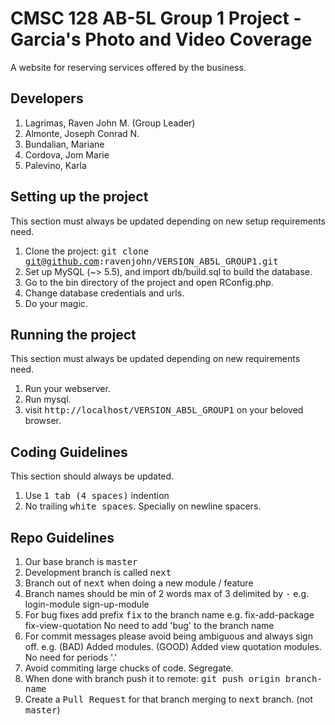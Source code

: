 CMSC 128 AB-5L Group 1 Project - Garcia's Photo and Video Coverage
=======

A website for reserving services offered by the business.

Developers
--------------------

1. Lagrimas, Raven John M. (Group Leader)
2. Almonte, Joseph Conrad N.
3. Bundalian, Mariane
4. Cordova, Jom Marie
5. Palevino, Karla

Setting up the project
--------------------
This section must always be updated depending on new setup requirements need.

1. Clone the project: <tt>git clone git@github.com:ravenjohn/VERSION_AB5L_GROUP1.git</tt>
2. Set up MySQL (~> 5.5), and import db/build.sql to build the database.
3. Go to the bin directory of the project and open RConfig.php.
4. Change database credentials and urls.
5. Do your magic.

Running the project
--------------------

This section must always be updated depending on new requirements need.

1. Run your webserver.
2. Run mysql.
3. visit <tt>http://localhost/VERSION_AB5L_GROUP1</tt> on your beloved browser.

Coding Guidelines
--------------------

This section should always be updated.

1. Use <tt>1 tab (4 spaces)</tt> indention
2. No trailing <tt>white spaces</tt>. Specially on newline spacers.

Repo Guidelines
--------------------

1. Our base branch is <tt>master</tt>
2. Development branch is called <tt>next</tt>
3. Branch out of <tt>next</tt> when doing a new module / feature
4. Branch names should be min of 2 words max of 3 delimited by <tt>-</tt>
e.g. 
login-module
sign-up-module
5. For bug fixes add prefix <tt>fix</tt> to the branch name
e.g.
fix-add-package
fix-view-quotation
No need to add 'bug' to the branch name
6. For commit messages please avoid being ambiguous and always sign off. e.g.
	(BAD)
	Added modules.
	(GOOD)
	Added view quotation modules.
	No need for periods '.'
7. Avoid commiting large chucks of code. Segregate.
8. When done with branch push it to remote: <tt>git push origin branch-name</tt>
9. Create a <tt>Pull Request</tt> for that branch merging to <tt>next</tt> branch. (not <tt>master</tt>)
